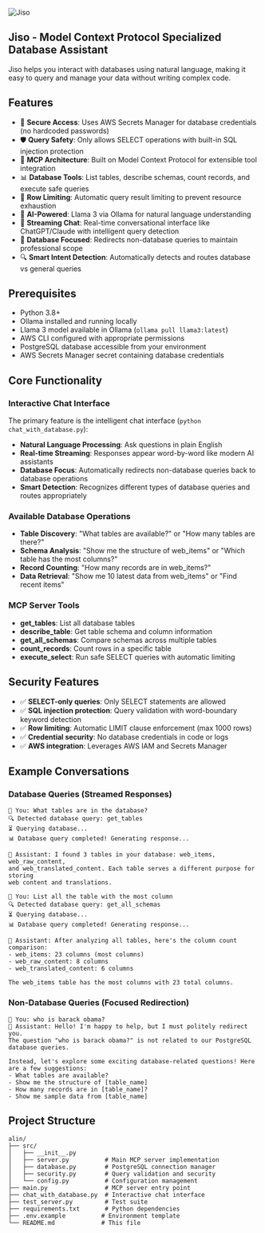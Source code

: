 ![Jiso](https://icbotbz40ngrmv6r.public.blob.vercel-storage.com/jiso.png)

## Jiso - Model Context Protocol Specialized Database Assistant

Jiso helps you interact with databases using natural language, making it easy to query and manage your data without writing complex code.

## Features

- 🔐 **Secure Access**: Uses AWS Secrets Manager for database credentials (no hardcoded passwords)
- 🛡️ **Query Safety**: Only allows SELECT operations with built-in SQL injection protection
- 🔌 **MCP Architecture**: Built on Model Context Protocol for extensible tool integration
- 📊 **Database Tools**: List tables, describe schemas, count records, and execute safe queries
- 🎯 **Row Limiting**: Automatic query result limiting to prevent resource exhaustion
- 🧠 **AI-Powered**: Llama 3 via Ollama for natural language understanding
- 💬 **Streaming Chat**: Real-time conversational interface like ChatGPT/Claude with intelligent query detection
- 🎯 **Database Focused**: Redirects non-database queries to maintain professional scope
- 🔍 **Smart Intent Detection**: Automatically detects and routes database vs general queries

## Prerequisites

- Python 3.8+
- Ollama installed and running locally
- Llama 3 model available in Ollama (`ollama pull llama3:latest`)
- AWS CLI configured with appropriate permissions
- PostgreSQL database accessible from your environment
- AWS Secrets Manager secret containing database credentials


## Core Functionality

### Interactive Chat Interface
The primary feature is the intelligent chat interface (`python chat_with_database.py`):

- **Natural Language Processing**: Ask questions in plain English
- **Real-time Streaming**: Responses appear word-by-word like modern AI assistants  
- **Database Focus**: Automatically redirects non-database queries back to database operations
- **Smart Detection**: Recognizes different types of database queries and routes appropriately

### Available Database Operations

- **Table Discovery**: "What tables are available?" or "How many tables are there?"
- **Schema Analysis**: "Show me the structure of web_items" or "Which table has the most columns?"
- **Record Counting**: "How many records are in web_items?"
- **Data Retrieval**: "Show me 10 latest data from web_items" or "Find recent items"

### MCP Server Tools

- **get_tables**: List all database tables
- **describe_table**: Get table schema and column information  
- **get_all_schemas**: Compare schemas across multiple tables
- **count_records**: Count rows in a specific table
- **execute_select**: Run safe SELECT queries with automatic limiting

## Security Features

- ✅ **SELECT-only queries**: Only SELECT statements are allowed
- ✅ **SQL injection protection**: Query validation with word-boundary keyword detection
- ✅ **Row limiting**: Automatic LIMIT clause enforcement (max 1000 rows)
- ✅ **Credential security**: No database credentials in code or logs
- ✅ **AWS integration**: Leverages AWS IAM and Secrets Manager

## Example Conversations

### Database Queries (Streamed Responses)
```
👤 You: What tables are in the database?
🔍 Detected database query: get_tables
⏳ Querying database...
📊 Database query completed! Generating response...

🤖 Assistant: I found 3 tables in your database: web_items, web_raw_content, 
and web_translated_content. Each table serves a different purpose for storing 
web content and translations.
```

```
👤 You: List all the table with the most column  
🔍 Detected database query: get_all_schemas
⏳ Querying database...
📊 Database query completed! Generating response...

🤖 Assistant: After analyzing all tables, here's the column count comparison:
- web_items: 23 columns (most columns)
- web_raw_content: 8 columns  
- web_translated_content: 6 columns

The web_items table has the most columns with 23 total columns.
```

### Non-Database Queries (Focused Redirection)
```
👤 You: who is barack obama?
🤖 Assistant: Hello! I'm happy to help, but I must politely redirect you. 
The question "who is barack obama?" is not related to our PostgreSQL database queries.

Instead, let's explore some exciting database-related questions! Here are a few suggestions:
- What tables are available?
- Show me the structure of [table_name]
- How many records are in [table_name]?
- Show me sample data from [table_name]
```

## Project Structure

```
alin/
├── src/
│   ├── __init__.py
│   ├── server.py          # Main MCP server implementation
│   ├── database.py        # PostgreSQL connection manager
│   ├── security.py        # Query validation and security
│   └── config.py          # Configuration management
├── main.py                # MCP server entry point
├── chat_with_database.py  # Interactive chat interface
├── test_server.py         # Test suite
├── requirements.txt       # Python dependencies
├── .env.example          # Environment template
└── README.md             # This file
```
